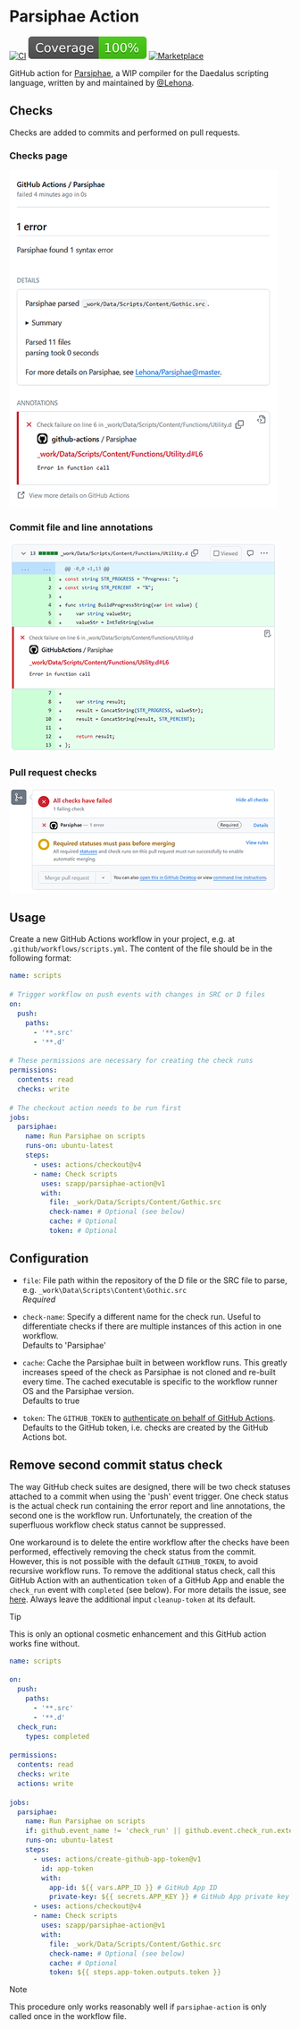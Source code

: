 # Parsiphae Action

[![CI](https://github.com/szapp/parsiphae-action/actions/workflows/ci.yml/badge.svg)](https://github.com/szapp/parsiphae-action/actions/workflows/ci.yml)
[![Coverage](badges/coverage.svg)](https://github.com/szapp/parsiphae-action/actions/workflows/ci.yml)
[![Marketplace](https://img.shields.io/github/v/release/szapp/parsiphae-action?logo=githubactions&logoColor=white&label=marketplace)](https://github.com/marketplace/actions/daedalus-parsiphae)

GitHub action for [Parsiphae](https://github.com/Lehona/Parsiphae), a WIP compiler for the Daedalus scripting language, written by and maintained by [@Lehona](https://github.com/Lehona).

## Checks

Checks are added to commits and performed on pull requests.

### Checks page

![actions-checks](.github/screenshots/actions-checks.png)

### Commit file and line annotations

![commit-checks](.github/screenshots/commit-checks.png)

### Pull request checks

![pr-checks](.github/screenshots/pr-checks.png)

## Usage

Create a new GitHub Actions workflow in your project, e.g. at `.github/workflows/scripts.yml`.
The content of the file should be in the following format:

```yaml
name: scripts

# Trigger workflow on push events with changes in SRC or D files
on:
  push:
    paths:
      - '**.src'
      - '**.d'

# These permissions are necessary for creating the check runs
permissions:
  contents: read
  checks: write

# The checkout action needs to be run first
jobs:
  parsiphae:
    name: Run Parsiphae on scripts
    runs-on: ubuntu-latest
    steps:
      - uses: actions/checkout@v4
      - name: Check scripts
        uses: szapp/parsiphae-action@v1
        with:
          file: _work/Data/Scripts/Content/Gothic.src
          check-name: # Optional (see below)
          cache: # Optional
          token: # Optional
```

## Configuration

- `file`:
  File path within the repository of the D file or the SRC file to parse, e.g. `_work\Data\Scripts\Content\Gothic.src`  
  _Required_

- `check-name`:
  Specify a different name for the check run.
  Useful to differentiate checks if there are multiple instances of this action in one workflow.  
  Defaults to 'Parsiphae'

- `cache`:
  Cache the Parsiphae built in between workflow runs.
  This greatly increases speed of the check as Parsiphae is not cloned and re-built every time.
  The cached executable is specific to the workflow runner OS and the Parsiphae version.  
  Defaults to true

- `token`:
  The `GITHUB_TOKEN` to [authenticate on behalf of GitHub Actions](https://docs.github.com/en/actions/security-guides/automatic-token-authentication#using-the-github_token-in-a-workflow).  
  Defaults to the GitHub token, i.e. checks are created by the GitHub Actions bot.

## Remove second commit status check

The way GitHub check suites are designed, there will be two check statuses attached to a commit when using the 'push' event trigger.
One check status is the actual check run containing the error report and line annotations, the second one is the workflow run.
Unfortunately, the creation of the superfluous workflow check status cannot be suppressed.

One workaround is to delete the entire workflow after the checks have been performed, effectively removing the check status from the commit.
However, this is not possible with the default `GITHUB_TOKEN`, to avoid recursive workflow runs.
To remove the additional status check, call this GitHub Action with an authentication `token` of a GitHub App and enable the `check_run` event with `completed` (see below).
For more details the issue, see [here](https://github.com/peter-murray/workflow-application-token-action#readme).
Always leave the additional input `cleanup-token` at its default.

> [!Tip]
> This is only an optional cosmetic enhancement and this GitHub action works fine without.

```yaml
name: scripts

on:
  push:
    paths:
      - '**.src'
      - '**.d'
  check_run:
    types: completed

permissions:
  contents: read
  checks: write
  actions: write

jobs:
  parsiphae:
    name: Run Parsiphae on scripts
    if: github.event_name != 'check_run' || github.event.check_run.external_id == format('{0}-0', github.workflow)
    runs-on: ubuntu-latest
    steps:
      - uses: actions/create-github-app-token@v1
        id: app-token
        with:
          app-id: ${{ vars.APP_ID }} # GitHub App ID
          private-key: ${{ secrets.APP_KEY }} # GitHub App private key
      - uses: actions/checkout@v4
      - name: Check scripts
        uses: szapp/parsiphae-action@v1
        with:
          file: _work/Data/Scripts/Content/Gothic.src
          check-name: # Optional (see below)
          cache: # Optional
          token: ${{ steps.app-token.outputs.token }}
```

> [!Note]
> This procedure only works reasonably well if `parsiphae-action` is only called once in the workflow file.
